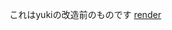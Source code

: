 これはyukiの改造前のものです
<a href="https://render.com">render</a>
<img href="https://raw.githubusercontent.com/nyanko3/gazouokiba/main/furan2.png"></img>
